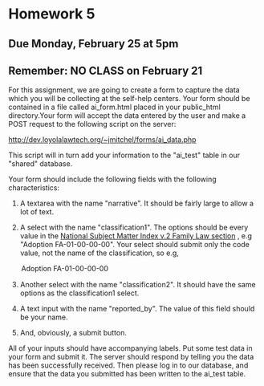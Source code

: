 # Homework 5

## Due Monday, February 25 at 5pm
## Remember: NO CLASS on February 21

For this assignment, we are going to create a form to capture the data which 
you will be collecting at the self-help centers. Your form should be contained 
in a file called ai_form.html placed in your public_html directory.Your form 
will accept the data entered by the user and make a POST request to the 
following script on the server:

http://dev.loyolalawtech.org/~jmitchel/forms/ai_data.php

This script will in turn add your information to the "ai_test" table in our 
"shared" database.

Your form should include the following fields with the following 
characteristics:

1. A textarea with the name "narrative". It should be fairly large to allow a 
   lot of text.

2. A select with the name "classification1". The options should be every value 
   in the [National Subject Matter Index v.2 Family Law 
   section](https://nsmi.lsntap.org/browse-v2) , e.g "Adoption
   FA-01-00-00-00". Your select should submit only the code value, not the name 
   of the classification,  so e.g,

   <option value="FA-01-00-00-00">Adoption FA-01-00-00-00</option>

3. Another select with the name "classification2". It should have the same 
   options as the classification1 select.

4. A text input with the name "reported_by". The value of this field should be 
   your name.

5. And, obviously, a submit button.

All of your inputs should have accompanying labels. Put some test data in your 
form and submit it.  The server should respond by telling you the data has been 
successfully received.  Then please log in to our database, and ensure that the 
data you submitted has been written to the ai_test table.

